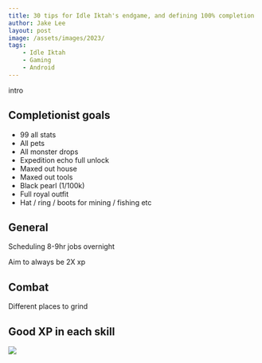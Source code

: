 ```yaml
---
title: 30 tips for Idle Iktah's endgame, and defining 100% completion
author: Jake Lee
layout: post
image: /assets/images/2023/
tags:
    - Idle Iktah
    - Gaming
    - Android
---
```


intro

## Completionist goals

* 99 all stats
* All pets
* All monster drops
* Expedition echo full unlock
* Maxed out house
* Maxed out tools
* Black pearl (1/100k)
* Full royal outfit
* Hat / ring / boots for mining / fishing etc

## General

Scheduling 8-9hr jobs overnight

Aim to always be 2X xp

## Combat

Different places to grind

## Good XP in each skill

[![](/assets/images/2023/example_thumbnail.png)](/assets/images/2023/example.png)